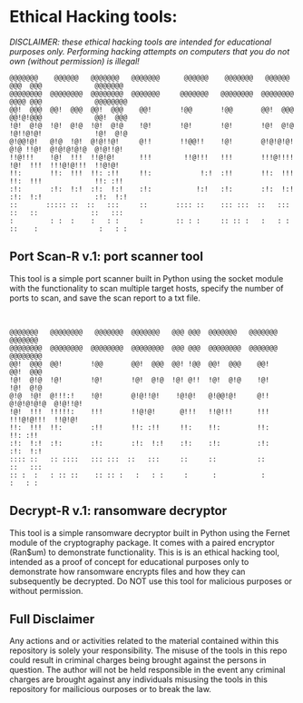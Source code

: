 <h1>Ethical Hacking tools:</h1>

<i>DISCLAIMER: these ethical hacking tools are intended for educational purposes only. Performing hacking attempts on computers that you do not own (without permission) is illegal!</i>
<br>

    @@@@@@@    @@@@@@   @@@@@@@   @@@@@@@      @@@@@@    @@@@@@@   @@@@@@   @@@  @@@             @@@@@@@   
    @@@@@@@@  @@@@@@@@  @@@@@@@@  @@@@@@@     @@@@@@@   @@@@@@@@  @@@@@@@@  @@@@ @@@             @@@@@@@@  
    @@!  @@@  @@!  @@@  @@!  @@@    @@!       !@@       !@@       @@!  @@@  @@!@!@@@             @@!  @@@  
    !@!  @!@  !@!  @!@  !@!  @!@    !@!       !@!       !@!       !@!  @!@  !@!!@!@!             !@!  @!@  
    @!@@!@!   @!@  !@!  @!@!!@!     @!!       !!@@!!    !@!       @!@!@!@!  @!@ !!@!  @!@!@!@!@  @!@!!@!   
    !!@!!!    !@!  !!!  !!@!@!      !!!        !!@!!!   !!!       !!!@!!!!  !@!  !!!  !!!@!@!!!  !!@!@!    
    !!:       !!:  !!!  !!: :!!     !!:            !:!  :!!       !!:  !!!  !!:  !!!             !!: :!!   
    :!:       :!:  !:!  :!:  !:!    :!:           !:!   :!:       :!:  !:!  :!:  !:!             :!:  !:!  
    ::       ::::: ::  ::   :::     ::       :::: ::    ::: :::  ::   :::   ::   ::             ::   :::  
    :         : :  :    :   : :     :        :: : :     :: :: :   :   : :  ::    :               :   : :  

<h2> Port Scan-R v.1: port scanner tool </h2>

<p>This tool is a simple port scanner built in Python using the socket module with the functionality to scan multiple target hosts, specify the number of ports to scan, and save the scan report to a txt file.</p>
<br>

    @@@@@@@   @@@@@@@@   @@@@@@@  @@@@@@@   @@@ @@@  @@@@@@@   @@@@@@@             @@@@@@@   
    @@@@@@@@  @@@@@@@@  @@@@@@@@  @@@@@@@@  @@@ @@@  @@@@@@@@  @@@@@@@             @@@@@@@@  
    @@!  @@@  @@!       !@@       @@!  @@@  @@! !@@  @@!  @@@    @@!               @@!  @@@  
    !@!  @!@  !@!       !@!       !@!  @!@  !@! @!!  !@!  @!@    !@!               !@!  @!@  
    @!@  !@!  @!!!:!    !@!       @!@!!@!    !@!@!   @!@@!@!     @!!    @!@!@!@!@  @!@!!@!   
    !@!  !!!  !!!!!:    !!!       !!@!@!      @!!!   !!@!!!      !!!    !!!@!@!!!  !!@!@!    
    !!:  !!!  !!:       :!!       !!: :!!     !!:    !!:         !!:               !!: :!!   
    :!:  !:!  :!:       :!:       :!:  !:!    :!:    :!:         :!:               :!:  !:!  
    :::: ::   :: ::::   ::: :::  ::   :::     ::     ::          ::               ::   :::  
    :: :  :   : :: ::    :: :: :   :   : :     :      :           :                 :   : :  

<h2>Decrypt-R v.1: ransomware decryptor</h2>
 
<p>This tool is a simple ransomware decryptor built in Python using the Fernet module of the cryptography package. It comes with a paired encryptor (Ran$um) to demonstrate functionality. This is is an ethical hacking tool, intended as a proof of concept for educational purposes only to demonstrate how ransomware encrypts files and how they can subsequently be decrypted. Do NOT use this tool for malicious purposes or without permission.</p>

<h2>Full Disclaimer</h2>
<p>Any actions and or activities related to the material contained within this repository is solely your responsibility. The misuse of the tools in this repo could result in criminal charges being brought against the persons in question. The author will not be held responsible in the event any criminal charges are brought against any individuals misusing the tools in this repository for mailicious ourposes or to break the law.</p>
